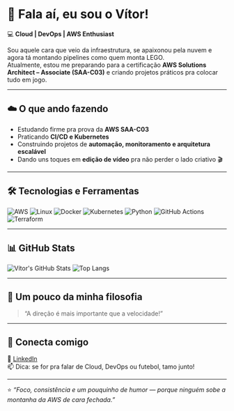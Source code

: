# 👋 Fala aí, eu sou o Vítor!

💻 **Cloud | DevOps | AWS Enthusiast**

Sou aquele cara que veio da infraestrutura, se apaixonou pela nuvem e agora tá montando pipelines como quem monta LEGO.  
Atualmente, estou me preparando para a certificação **AWS Solutions Architect – Associate (SAA-C03)** e criando projetos práticos pra colocar tudo em jogo.  

---

## ☁️ O que ando fazendo
- Estudando firme pra prova da **AWS SAA-C03**  
- Praticando **CI/CD  e Kubernetes**  
- Construindo projetos de **automação, monitoramento e arquitetura escalável**  
- Dando uns toques em **edição de vídeo** pra não perder o lado criativo 🎬  

---

## 🛠️ Tecnologias e Ferramentas
![AWS](https://img.shields.io/badge/AWS-%23FF9900.svg?style=for-the-badge&logo=amazonaws&logoColor=white)
![Linux](https://img.shields.io/badge/Linux-FCC624?style=for-the-badge&logo=linux&logoColor=black)
![Docker](https://img.shields.io/badge/Docker-2496ED?style=for-the-badge&logo=docker&logoColor=white)
![Kubernetes](https://img.shields.io/badge/Kubernetes-326ce5.svg?style=for-the-badge&logo=kubernetes&logoColor=white)
![Python](https://img.shields.io/badge/Python-3670A0?style=for-the-badge&logo=python&logoColor=ffdd54)
![GitHub Actions](https://img.shields.io/badge/GitHub_Actions-2088FF?style=for-the-badge&logo=githubactions&logoColor=white)
![Terraform](https://img.shields.io/badge/Terraform-623CE4?style=for-the-badge&logo=terraform&logoColor=white)

---

## 📊 GitHub Stats
![Vítor's GitHub Stats](https://github-readme-stats.vercel.app/api?username=vitorbs10&show_icons=true&theme=tokyonight)
![Top Langs](https://github-readme-stats.vercel.app/api/top-langs/?vitorbs10&layout=compact&theme=tokyonight)

---

## 🚀 Um pouco da minha filosofia
> “A direção é mais importante que a velocidade!”  


---

## 🤝 Conecta comigo
💼 [LinkedIn](https://www.linkedin.com/in/vitorbispo)  
📫 Dica: se for pra falar de Cloud, DevOps ou futebol, tamo junto!

---

⭐ *“Foco, consistência e um pouquinho de humor — porque ninguém sobe a montanha da AWS de cara fechada.”*
